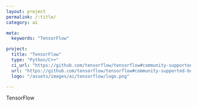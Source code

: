 ```yaml
---
layout: project
permalink: /:title/
category: ai

meta:
  keywords: "TensorFlow"

project:
  title: "TensorFlow"
  type: "Python/C++"
  ci_url: "https://github.com/tensorflow/tensorflow#community-supported-builds"
  url: "https://github.com/tensorflow/tensorflow#community-supported-builds"
  logo: "/assets/images/ai/tensorflow/logo.png"

---
```

<p>TensorFlow</p>
